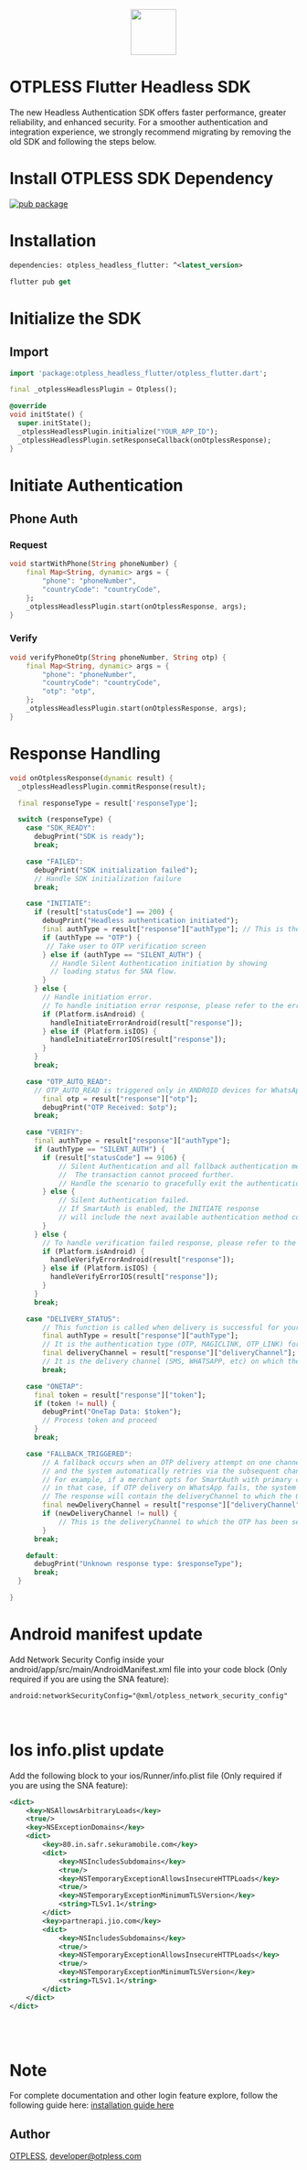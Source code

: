 
<p align="center">
  <img src="https://github.com/otpless-tech/Otpless-iOS-SDK/blob/main/otpless.svg" height="80"/>
</p>

# OTPLESS Flutter Headless SDK

The new Headless Authentication SDK offers faster performance, greater reliability, and enhanced security. For a smoother authentication and integration experience, we strongly recommend migrating by removing the old SDK and following the steps below.


# Install OTPLESS SDK Dependency
[![pub package](https://img.shields.io/pub/v/otpless_headless_flutter.svg)](https://pub.dartlang.org/packages/otpless_headless_flutter)


# Installation

```xml
dependencies: otpless_headless_flutter: ^<latest_version>
```

```dart
flutter pub get
```

# Initialize the SDK

## Import 

```dart
import 'package:otpless_headless_flutter/otpless_flutter.dart';
```

```dart
final _otplessHeadlessPlugin = Otpless();
```

```dart
@override
void initState() {
  super.initState();
  _otplessHeadlessPlugin.initialize("YOUR_APP_ID");
  _otplessHeadlessPlugin.setResponseCallback(onOtplessResponse);
}
```

# Initiate Authentication
## Phone Auth

### Request
```dart
void startWithPhone(String phoneNumber) {
    final Map<String, dynamic> args = {
        "phone": "phoneNumber",
        "countryCode": "countryCode",
    };
    _otplessHeadlessPlugin.start(onOtplessResponse, args);
}
```

### Verify

```dart
void verifyPhoneOtp(String phoneNumber, String otp) {
    final Map<String, dynamic> args = {
        "phone": "phoneNumber",
        "countryCode": "countryCode",
        "otp": "otp",
    };
    _otplessHeadlessPlugin.start(onOtplessResponse, args);
}
```

# Response Handling

```dart
void onOtplessResponse(dynamic result) {
  _otplessHeadlessPlugin.commitResponse(result);

  final responseType = result['responseType'];

  switch (responseType) {
    case "SDK_READY":
      debugPrint("SDK is ready");
      break;

    case "FAILED":
      debugPrint("SDK initialization failed");
      // Handle SDK initialization failure
      break;

    case "INITIATE":
      if (result["statusCode"] == 200) {
        debugPrint("Headless authentication initiated");
        final authType = result["response"]["authType"]; // This is the authentication type
        if (authType == "OTP") {
         // Take user to OTP verification screen
        } else if (authType == "SILENT_AUTH") {
          // Handle Silent Authentication initiation by showing 
          // loading status for SNA flow.
        }
      } else {
        // Handle initiation error. 
        // To handle initiation error response, please refer to the error handling section.
        if (Platform.isAndroid) {
          handleInitiateErrorAndroid(result["response"]);
        } else if (Platform.isIOS) {  
          handleInitiateErrorIOS(result["response"]);
        }
      }
      break;

    case "OTP_AUTO_READ":
      // OTP_AUTO_READ is triggered only in ANDROID devices for WhatsApp and SMS.
        final otp = result["response"]["otp"];
        debugPrint("OTP Received: $otp");
      break;

    case "VERIFY":
      final authType = result["response"]["authType"];
      if (authType == "SILENT_AUTH") {
        if (result["statusCode"] == 9106) {
            // Silent Authentication and all fallback authentication methods in SmartAuth have failed.
            //  The transaction cannot proceed further. 
            // Handle the scenario to gracefully exit the authentication flow 
        } else {
            // Silent Authentication failed. 
            // If SmartAuth is enabled, the INITIATE response 
            // will include the next available authentication method configured in the dashboard.
        }
      } else {
        // To handle verification failed response, please refer to the error handling section.
        if (Platform.isAndroid) {
          handleVerifyErrorAndroid(result["response"]);
        } else if (Platform.isIOS) {  
          handleVerifyErrorIOS(result["response"]);
        }
      }
      break;

    case "DELIVERY_STATUS":
        // This function is called when delivery is successful for your authType.
        final authType = result["response"]["authType"];
        // It is the authentication type (OTP, MAGICLINK, OTP_LINK) for which the delivery status is being sent
        final deliveryChannel = result["response"]["deliveryChannel"];
        // It is the delivery channel (SMS, WHATSAPP, etc) on which the authType has been delivered
        break;

    case "ONETAP":
      final token = result["response"]["token"];
      if (token != null) {
        debugPrint("OneTap Data: $token");
        // Process token and proceed
      }
      break;

    case "FALLBACK_TRIGGERED":
        // A fallback occurs when an OTP delivery attempt on one channel fails,  
        // and the system automatically retries via the subsequent channel selected on Otpless Dashboard.  
        // For example, if a merchant opts for SmartAuth with primary channal as WhatsApp and secondary channel as SMS,
        // in that case, if OTP delivery on WhatsApp fails, the system will automatically retry via SMS.
        // The response will contain the deliveryChannel to which the OTP has been sent.
        final newDeliveryChannel = result["response"]["deliveryChannel"];
        if (newDeliveryChannel != null) {
            // This is the deliveryChannel to which the OTP has been sent
        }
      break;

    default:
      debugPrint("Unknown response type: $responseType");
      break;
  }

}
```


# Android manifest update
Add Network Security Config inside your android/app/src/main/AndroidManifest.xml file into your <application> code block (Only required if you are using the SNA feature):

```xml
android:networkSecurityConfig="@xml/otpless_network_security_config"
```
<br>

# Ios info.plist update

Add the following block to your ios/Runner/info.plist file (Only required if you are using the SNA feature):

```xml
<dict>
	<key>NSAllowsArbitraryLoads</key>
	<true/>
	<key>NSExceptionDomains</key>
	<dict>
		<key>80.in.safr.sekuramobile.com</key>
		<dict>
			<key>NSIncludesSubdomains</key>
			<true/>
			<key>NSTemporaryExceptionAllowsInsecureHTTPLoads</key>
			<true/>
			<key>NSTemporaryExceptionMinimumTLSVersion</key>
			<string>TLSv1.1</string>
		</dict>
		<key>partnerapi.jio.com</key>
		<dict>
			<key>NSIncludesSubdomains</key>
			<true/>
			<key>NSTemporaryExceptionAllowsInsecureHTTPLoads</key>
			<true/>
			<key>NSTemporaryExceptionMinimumTLSVersion</key>
			<string>TLSv1.1</string>
		</dict>
	</dict>
</dict>
```

</br>
</br>

# Note


For complete documentation and other login feature explore, follow the following guide here:  [installation guide here](https://otpless.tech/docs/frontend-sdks/app-sdks/flutter/new/headless)

## Author

[OTPLESS](https://otpless.com), developer@otpless.com

